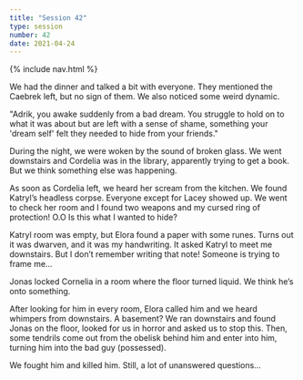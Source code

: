 ```yaml
---
title: "Session 42"
type: session
number: 42
date: 2021-04-24
---
```


{% include nav.html %}

We had the dinner and talked a bit with everyone. They mentioned the Caebrek left, but no sign of them. We also noticed some weird dynamic.

"Adrik, you awake suddenly from a bad dream. You struggle to hold on to what it was about but are left with a sense of shame, something your 'dream self' felt they needed to hide from your friends."

During the night, we were woken by the sound of broken glass. We went downstairs and Cordelia was in the library, apparently trying to get a book. But we think something else was happening.

As soon as Cordelia left, we heard her scream from the kitchen. We found Katryl’s headless corpse. Everyone except for Lacey showed up. We went to check her room and I found two weapons and my cursed ring of protection! O.O Is this what I wanted to hide?

Katryl room was empty, but Elora found a paper with some runes. Turns out it was dwarven, and it was my handwriting. It asked Katryl to meet me downstairs. But I don’t remember writing that note! Someone is trying to frame me…

Jonas locked Cornelia in a room where the floor turned liquid. We think he’s onto something.

After looking for him in every room, Elora called him and we heard whimpers from downstairs. A basement? We ran downstairs and found Jonas on the floor, looked for us in horror and asked us to stop this. Then, some tendrils come out from the obelisk behind him and enter into him, turning him into the bad guy (possessed).

We fought him and killed him. Still, a lot of unanswered questions…